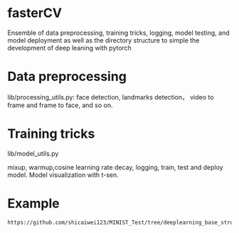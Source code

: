 # fasterCV
Ensemble of data preprocessing, training tricks, logging, model testing, and model deployment as well as the directory structure to simple the  development of deep leaning with pytorch

# Data preprocessing
lib/processing_utils.py:
face detection,
landmarks detection，
video to frame and frame to face, and so on.

# Training tricks
lib/model_utils.py

mixup, warmup,cosine learning rate decay, logging, train, test and deploy model.
Model visualization with t-sen.

# Example
```
https://github.com/shicaiwei123/MINIST_Test/tree/deeplearning_base_structure/pytorch
```